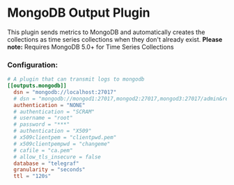 # MongoDB Output Plugin

This plugin sends metrics to MongoDB and automatically creates the collections as time series collections when they don't already exist.
**Please note:** Requires MongoDB 5.0+ for Time Series Collections

### Configuration:

```toml
# A plugin that can transmit logs to mongodb
[[outputs.mongodb]]
  dsn = "mongodb://localhost:27017"
  # dsn = "mongodb://mongod1:27017,mongod2:27017,mongod3:27017/admin&replicaSet=myReplSet&w=1"
  authentication = "NONE"
  # authentication = "SCRAM"
  # username = "root"
  # password = "***"
  # authentication = "X509"
  # x509clientpem = "clientpwd.pem"
  # x509clientpempwd = "changeme"
  # cafile = "ca.pem"
  # allow_tls_insecure = false
  database = "telegraf"
  granularity = "seconds"
  ttl = "120s"
```